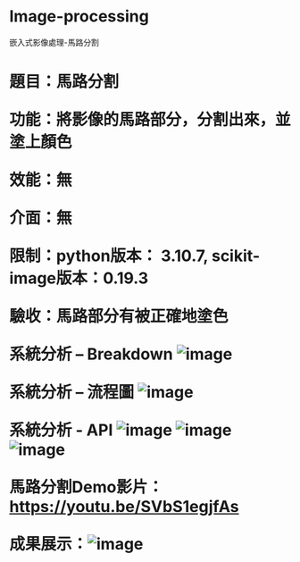 # Image-processing
嵌入式影像處理-馬路分割 <h1>

題目：馬路分割

功能：將影像的馬路部分，分割出來，並塗上顏色

效能：無

介面：無

限制：python版本： 3.10.7, scikit-image版本：0.19.3

驗收：馬路部分有被正確地塗色


系統分析 – Breakdown
![image](https://github.com/user-attachments/assets/d32b17c9-d987-4797-ad93-b57eb504f841)

系統分析 – 流程圖
![image](https://github.com/user-attachments/assets/4a11cd5a-af38-4c99-a954-26a1bdcf63e4)

系統分析 - API
![image](https://github.com/user-attachments/assets/f6a31e27-eaa2-463f-bc87-212f4c83e06c)
![image](https://github.com/user-attachments/assets/aaec52e1-e152-4988-aafa-b94ee5be62d7)
![image](https://github.com/user-attachments/assets/2abe234a-f605-4cd4-bb52-d4490aa4d8d1)

馬路分割Demo影片：https://youtu.be/SVbS1egjfAs

成果展示：![image](https://github.com/user-attachments/assets/9b96714c-0231-4148-a0df-f6ad84414ad2)


